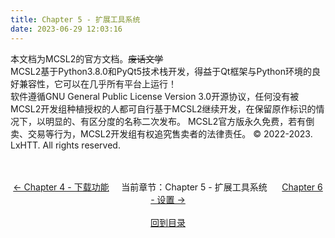 ```yaml
---
title: Chapter 5 - 扩展工具系统
date: 2023-06-29 12:03:16
---
```

本文档为MCSL2的官方文档。~~废话文学~~  
MCSL2基于Python3.8.0和PyQt5技术栈开发，得益于Qt框架与Python环境的良好兼容性，它可以在几乎所有平台上运行！  
软件遵循GNU General Public License Version 3.0开源协议，任何没有被MCSL2开发组种植授权的人都可自行基于MCSL2继续开发，在保留原作标识的情况下，以明显的、有区分度的名称二次发布。
MCSL2官方版永久免费，若有倒卖、交易等行为，MCSL2开发组有权追究售卖者的法律责任。
© 2022-2023. LxHTT. All rights reserved.

<div>
    <center>
        <br><br>
        <a href="/MCSL2Guide/Chapter-4.html">← Chapter 4 - 下载功能</a>&nbsp;&nbsp;&nbsp;&nbsp;&nbsp;当前章节：Chapter 5 - 扩展工具系统&nbsp;&nbsp;&nbsp;&nbsp;&nbsp;
        <a href="/MCSL2Guide/Chapter-6.html">Chapter 6 - 设置 →</a>
        <br><br><a href="/MCSL2Guide">回到目录</a>
    </center>
</div>